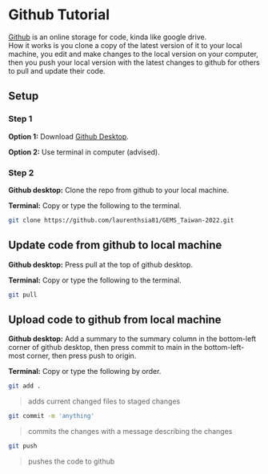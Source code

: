 
# Github Tutorial

[Github](https://github.com) is an online storage for code, kinda like google drive.  
How it works is you clone a copy of the latest version of it to your local machine, you edit and make changes to the local version on your computer, then you push your local version with the latest changes to github for others to pull and update their code.

## Setup

### Step 1

**Option 1:** Download [Github Desktop](https://desktop.github.com).  

**Option 2:** Use terminal in computer (advised).

### Step 2

**Github desktop:** Clone the repo from github to your local machine.  

**Terminal:** Copy or type the following to the terminal.

```sh
git clone https://github.com/laurenthsia81/GEMS_Taiwan-2022.git
```

## Update code from github to local machine

**Github desktop:** Press pull at the top of github desktop.  

**Terminal:** Copy or type the following to the terminal.

```sh
git pull
```

## Upload code to github from local machine

**Github desktop:** Add a summary to the summary column in the bottom-left corner of github desktop, then press commit to main in the bottom-left-most corner, then press push to origin.  

**Terminal:** Copy or type the following by order.  

```sh
git add .
```
> adds current changed files to staged changes
```sh
git commit -m 'anything'
```
> commits the changes with a message describing the changes
```sh
git push
```
> pushes the code to github
